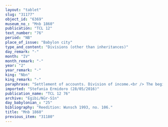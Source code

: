 ```yaml
---
layout: "tablet"
slug: "31177"
object_id: "6369"
museum_no_: "Mnb 1860"
publication: "TCL 12"
text_number: "76"
period: "NB"
place_of_issue: "Babylon city"
type_and_content: "Divisions (other than inheritances)"
day_remark: "-"
month: "IV"
month_remark: "-"
year: "2"
year_remark: "-"
king: "Nbn"
king_remark: "-"
paraphrase: "Settlement of accounts. Division of income.<br /> The beginning of the text is broken, only the name of <strong>A</strong>, brother of ... (name broken) is extant. He and his brother agree on the division of income from and expenses for their business with onions and barley in and outside the city (<em>dullu </em><em>&scaron;ūmi u uṭṭati &scaron;a āli u ṣ</em><em>ē</em><em>ri</em>).<em> </em><strong>B</strong>, his brother who is a royal soldier (<em>ṣ</em><em>ā</em><em>b &scaron;arri</em>), is entitled to a 1/3 share. Maintenance costs (<em>kurummatu</em>) are covered by their father&rsquo;s estate (<em>ultu bīt abi akālu</em>). They received in total 3 PI-amounts? (uncl.) of food allowances (<em>akālu </em>n.) from their commonly held property (<em>kar</em><em>&ucirc;</em>). They have taken an oath (<em>n</em><em>ī&scaron;u zak</em><em>ā</em><em>ru</em>) by the gods and by the king. Names of 2 witnesses (a.o. Iddin-Marduk/Iqī&scaron;aya//Nūr-S&icirc;n) and the scribe.<br /> &nbsp;<br /> <strong>A </strong>= Nab&ucirc;-nāṣir/Nab&ucirc;-ahhē-iddin; <strong>B </strong>= Ṣillā/Nab&ucirc;-ahhē-iddin (<em>ṣ</em><em>ā</em><em>b &scaron;arri</em>), brother of <strong>A </strong>"
imported: "Stefania Ermidoro (28/05/2016)"
publication_name: "TCL 12 76"
archive: "Egibi/Nūr-Sîn"
day_babylonian_: "25"
bibliography: "Reedition: Wunsch 1993, no. 106."
title: "Mnb 1860"
previous_item: "31180"
---
```

